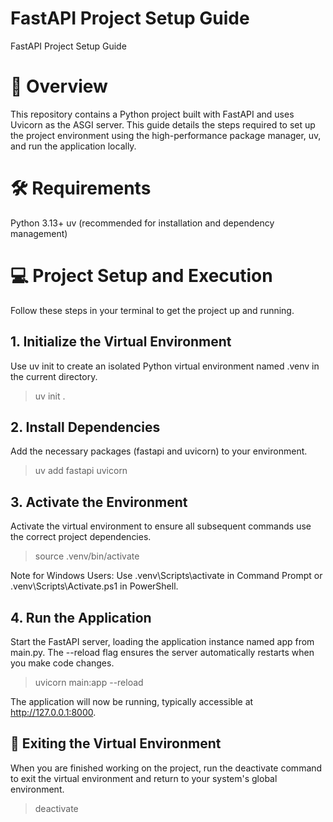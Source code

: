 # FastAPI Project Setup Guide
FastAPI Project Setup Guide

# 🚀 Overview
This repository contains a Python project built with FastAPI and uses Uvicorn as the ASGI server. This guide details the steps required to set up the project environment using the high-performance package manager, uv, and run the application locally.

# 🛠️ Requirements
Python 3.13+
uv (recommended for installation and dependency management)

# 💻 Project Setup and Execution
Follow these steps in your terminal to get the project up and running.

## 1. Initialize the Virtual Environment
Use uv init to create an isolated Python virtual environment named .venv in the current directory.

> uv init .

## 2. Install Dependencies
Add the necessary packages (fastapi and uvicorn) to your environment.

> uv add fastapi uvicorn

## 3. Activate the Environment
Activate the virtual environment to ensure all subsequent commands use the correct project dependencies.

> source .venv/bin/activate

Note for Windows Users: Use .venv\Scripts\activate in Command Prompt or .venv\Scripts\Activate.ps1 in PowerShell.

## 4. Run the Application
Start the FastAPI server, loading the application instance named app from main.py. The --reload flag ensures the server automatically restarts when you make code changes.

> uvicorn main:app --reload

The application will now be running, typically accessible at http://127.0.0.1:8000.

## 🚪 Exiting the Virtual Environment
When you are finished working on the project, run the deactivate command to exit the virtual environment and return to your system's global environment.

> deactivate
